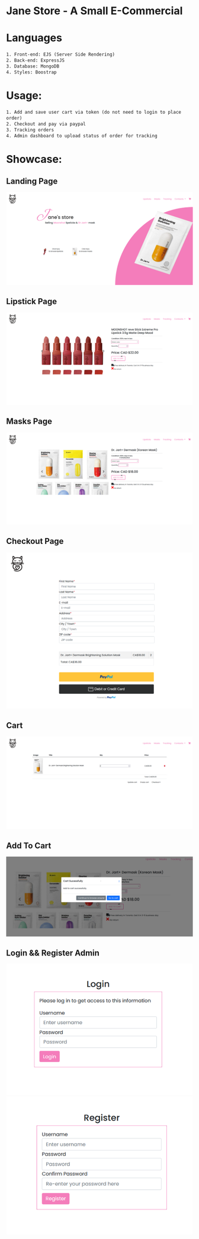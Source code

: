 # Jane Store - A Small E-Commercial 

# Languages

    1. Front-end: EJS (Server Side Rendering)
    2. Back-end: ExpressJS
    3. Database: MongoDB 
    4. Styles: Boostrap
  
# Usage:

    1. Add and save user cart via token (do not need to login to place order)
    2. Checkout and pay via paypal
    3. Tracking orders
    4. Admin dashboard to upload status of order for tracking
    
# Showcase:

## Landing Page

![Landing](lipstickstore/landing.png)

## Lipstick Page

![Lipstick](lipstickstore/lipsticks.png)


## Masks Page

![Lipstick](lipstickstore/masks.png)

## Checkout Page

![Checkout Page](lipstickstore/checkout.png)

## Cart

![Cart](lipstickstore/cart.png)

## Add To Cart

![Add To Cart](lipstickstore/addtocar.png)

## Login && Register Admin

![Log-In](lipstickstore/admin.png)
![Register](lipstickstore/registerNewAdmin.png)
